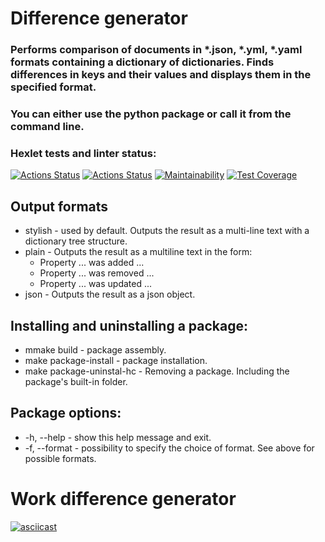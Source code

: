 # Difference generator

### Performs comparison of documents in *.json, *.yml, *.yaml formats containing a dictionary of dictionaries. Finds differences in keys and their values and displays them in the specified format.

### You can either use the python package or call it from the command line.


### Hexlet tests and linter status:
[![Actions Status](https://github.com/CfyRJ/python-project-50/workflows/hexlet-check/badge.svg)](https://github.com/CfyRJ/python-project-50/actions/workflows/hexlet-check.yml)
[![Actions Status](https://github.com/CfyRJ/python-project-50/actions/workflows/gendiff.yml/badge.svg?branch=main)](https://github.com/CfyRJ/python-project-50/actions/workflows/gendiff.yml)
[![Maintainability](https://api.codeclimate.com/v1/badges/d6ebd2ae6b18ae3fd68d/maintainability)](https://codeclimate.com/github/CfyRJ/python-project-50/maintainability)
[![Test Coverage](https://api.codeclimate.com/v1/badges/d6ebd2ae6b18ae3fd68d/test_coverage)](https://codeclimate.com/github/CfyRJ/python-project-50/test_coverage)


##  Output formats

* stylish - used by default. Outputs the result as a multi-line text with a dictionary tree structure.
* plain - Outputs the result as a multiline text in the form:
  * Property ... was added ...
  * Property ... was removed ...
  * Property ... was updated ...
* json - Outputs the result as a json object.


## Installing and uninstalling a package:

* mmake build - package assembly.
* make package-install - package installation.
* make package-uninstal-hc - Removing a package. Including the package's built-in folder.


## Package options:
* -h, --help - show this help message and exit.
* -f, --format - possibility to specify the choice of format. See above for possible formats.


# Work difference generator
[![asciicast](https://asciinema.org/a/599252.svg)](https://asciinema.org/a/599252)